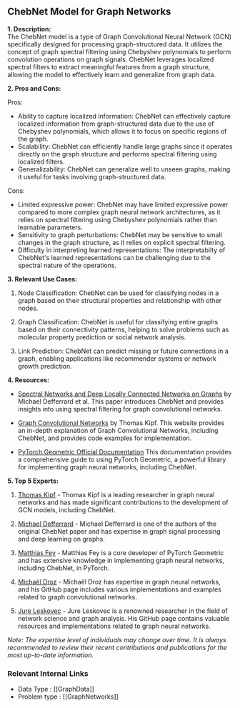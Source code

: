 ## ChebNet Model for Graph Networks

**1. Description:**  
The ChebNet model is a type of Graph Convolutional Neural Network (GCN) specifically designed for processing graph-structured data. It utilizes the concept of graph spectral filtering using Chebyshev polynomials to perform convolution operations on graph signals. ChebNet leverages localized spectral filters to extract meaningful features from a graph structure, allowing the model to effectively learn and generalize from graph data.

**2. Pros and Cons:**

Pros:
- Ability to capture localized information: ChebNet can effectively capture localized information from graph-structured data due to the use of Chebyshev polynomials, which allows it to focus on specific regions of the graph.
- Scalability: ChebNet can efficiently handle large graphs since it operates directly on the graph structure and performs spectral filtering using localized filters.
- Generalizability: ChebNet can generalize well to unseen graphs, making it useful for tasks involving graph-structured data.

Cons:
- Limited expressive power: ChebNet may have limited expressive power compared to more complex graph neural network architectures, as it relies on spectral filtering using Chebyshev polynomials rather than learnable parameters.
- Sensitivity to graph perturbations: ChebNet may be sensitive to small changes in the graph structure, as it relies on explicit spectral filtering.
- Difficulty in interpreting learned representations: The interpretabilty of ChebNet's learned representations can be challenging due to the spectral nature of the operations.

**3. Relevant Use Cases:**

1. Node Classification: ChebNet can be used for classifying nodes in a graph based on their structural properties and relationship with other nodes.

2. Graph Classification: ChebNet is useful for classifying entire graphs based on their connectivity patterns, helping to solve problems such as molecular property prediction or social network analysis.

3. Link Prediction: ChebNet can predict missing or future connections in a graph, enabling applications like recommender systems or network growth prediction.

**4. Resources:**

- [Spectral Networks and Deep Locally Connected Networks on Graphs](https://arxiv.org/abs/1312.6203) by Michael Defferrard et al. This paper introduces ChebNet and provides insights into using spectral filtering for graph convolutional networks.

- [Graph Convolutional Networks](https://tkipf.github.io/graph-convolutional-networks/) by Thomas Kipf. This website provides an in-depth explanation of Graph Convolutional Networks, including ChebNet, and provides code examples for implementation.

- [PyTorch Geometric Official Documentation](https://pytorch-geometric.readthedocs.io/) This documentation provides a comprehensive guide to using PyTorch Geometric, a powerful library for implementing graph neural networks, including ChebNet.

**5. Top 5 Experts:**

1. [Thomas Kipf](https://github.com/tkipf) - Thomas Kipf is a leading researcher in graph neural networks and has made significant contributions to the development of GCN models, including ChebNet.

2. [Michael Defferrard](https://github.com/mdeff) - Michael Defferrard is one of the authors of the original ChebNet paper and has expertise in graph signal processing and deep learning on graphs.

3. [Matthias Fey](https://github.com/rusty1s) - Matthias Fey is a core developer of PyTorch Geometric and has extensive knowledge in implementing graph neural networks, including ChebNet, in PyTorch.

4. [Michaël Droz](https://github.com/Michae1Droz) - Michaël Droz has expertise in graph neural networks, and his GitHub page includes various implementations and examples related to graph convolutional networks.

5. [Jure Leskovec](https://github.com/jure) - Jure Leskovec is a renowned researcher in the field of network science and graph analysis. His GitHub page contains valuable resources and implementations related to graph neural networks.

*Note: The expertise level of individuals may change over time. It is always recommended to review their recent contributions and publications for the most up-to-date information.*


 ### Relevant Internal Links
- Data Type : [[GraphData]]
- Problem type : [[GraphNetworks]]
